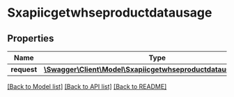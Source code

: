 # Sxapiicgetwhseproductdatausage

## Properties
Name | Type | Description | Notes
------------ | ------------- | ------------- | -------------
**request** | [**\Swagger\Client\Model\SxapiicgetwhseproductdatausageRequest**](SxapiicgetwhseproductdatausageRequest.md) |  | [optional] 

[[Back to Model list]](../README.md#documentation-for-models) [[Back to API list]](../README.md#documentation-for-api-endpoints) [[Back to README]](../README.md)


